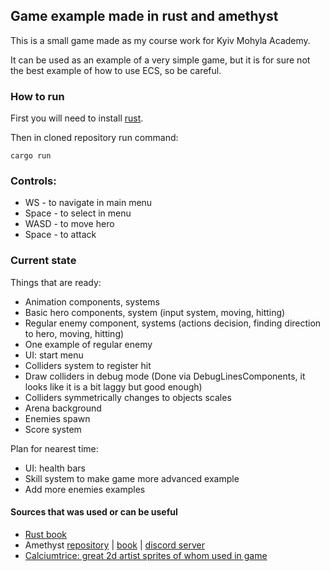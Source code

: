 ## Game example made in rust and amethyst

This is a small game made as my course work for Kyiv Mohyla Academy.

It can be used as an example of a very simple game, but it is for sure not the best example of how to use ECS, so be careful.  

### How to run
First you will need to install [rust](https://www.rust-lang.org/).

Then in cloned repository run command:
```
cargo run
```
### Controls:
* WS    - to navigate in main menu
* Space - to select in menu
* WASD  - to move hero
* Space - to attack

### Current state
Things that are ready:
* Animation components, systems
* Basic hero components, system (input system, moving, hitting)
* Regular enemy component, systems (actions decision, finding direction to hero, moving, hitting)
* One example of regular enemy
* UI: start menu
* Colliders system to register hit
* Draw colliders in debug mode (Done via DebugLinesComponents, it looks like it is a bit laggy but good enough)
* Colliders symmetrically changes to objects scales
* Arena background
* Enemies spawn
* Score system

Plan for nearest time:
* UI: health bars
* Skill system to make game more advanced example
* Add more enemies examples

#### Sources that was used or can be useful 

* [Rust book](https://doc.rust-lang.org/book/)
* Amethyst [repository](https://github.com/amethyst/amethyst) | [book](https://www.amethyst.rs/book/master/) | [discord server](https://discordapp.com/invite/WzHFX3)
* [Calciumtrice: great 2d artist sprites of whom used in game](https://opengameart.org/users/calciumtrice) 